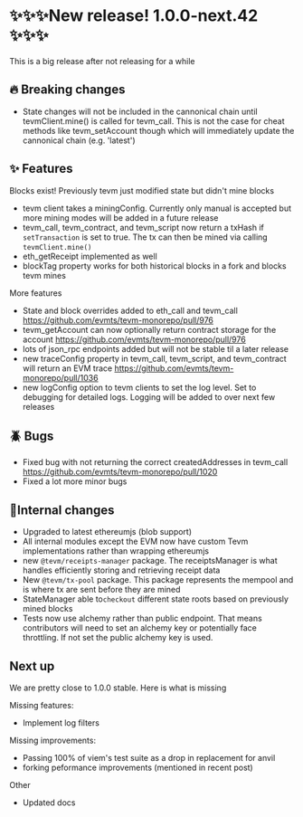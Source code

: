 # ✨✨✨New release! 1.0.0-next.42 ✨✨✨

This is a big release after not releasing for a while

## 🔥 Breaking changes

- State changes will not be included in the cannonical chain until tevmClient.mine() is called for tevm_call. This is not the case for cheat methods like tevm_setAccount though which will immediately update the cannonical chain (e.g. 'latest')

## ✨ Features

Blocks exist! Previously tevm just modified state but didn't mine blocks
- tevm client takes a miningConfig. Currently only manual is accepted but more mining modes will be added in a future release
- tevm_call, tevm_contract, and tevm_script now return a txHash if `setTransaction` is set to true. The tx can then be mined via calling `tevmClient.mine()`
- eth_getReceipt implemented as well
- blockTag property works for both historical blocks in a fork and blocks tevm mines

More features
- State and block overrides added to eth_call and tevm_call https://github.com/evmts/tevm-monorepo/pull/976
- tevm_getAccount can now optionally return contract storage for the account https://github.com/evmts/tevm-monorepo/pull/976
- lots of json_rpc endpoints added but will not be stable til a later release
- new traceConfig property in tevm_call, tevm_script, and tevm_contract will return an EVM trace https://github.com/evmts/tevm-monorepo/pull/1036
- new logConfig option to tevm clients to set the log level. Set to debugging for detailed logs. Logging will be added to over next few releases

## 🪲 Bugs

- Fixed bug with not returning the correct createdAddresses in tevm_call https://github.com/evmts/tevm-monorepo/pull/1020
- Fixed a lot more minor bugs

## 🔨Internal changes

- Upgraded to latest ethereumjs (blob support)
- All internal modules except the EVM now have custom Tevm implementations rather than wrapping ethereumjs
- new `@tevm/receipts-manager` package. The receiptsManager is what handles efficiently storing and retrieving receipt data
- New `@tevm/tx-pool` package. This package represents the mempool and is where tx are sent before they are mined
- StateManager able to`checkout` different state roots based on previously mined blocks
- Tests now use alchemy rather than public endpoint. That means contributors will need to set an alchemy key or potentially face throttling. If not set the public alchemy key is used.

## Next up

We are pretty close to 1.0.0 stable. Here is what is missing

Missing features: 
- Implement log filters 

Missing improvements:

- Passing 100% of viem's test suite as a drop in replacement for anvil
- forking peformance improvements (mentioned in recent post)

Other

- Updated docs

